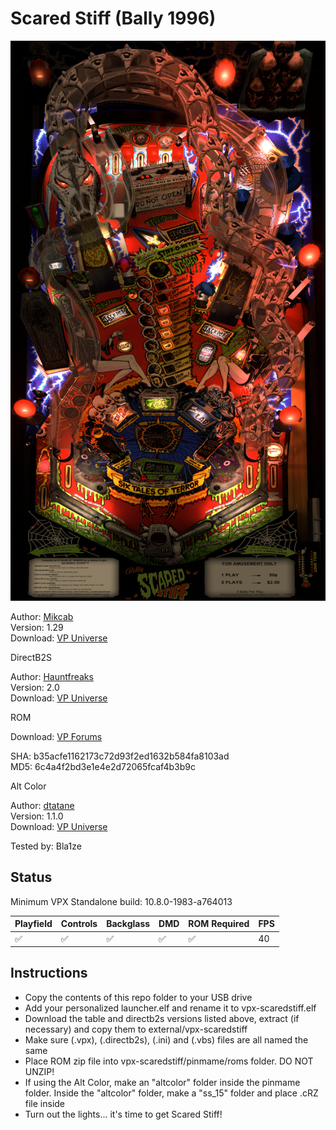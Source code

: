 # Scared Stiff (Bally 1996) 

![Table Preview](https://github.com/Bla1ze/vpx-images/blob/main/vpx-scaredstiff.png)

Author: [Mikcab](https://vpuniverse.com/profile/16013-mikcab/)  
Version: 1.29  
Download: [VP Universe](https://vpuniverse.com/files/file/13544-scared-stiff-bally-1996-mikcab_mod/)

DirectB2S

Author: [Hauntfreaks](https://vpuniverse.com/profile/5216-hauntfreaks/)  
Version: 2.0  
Download: [VP Universe](https://vpuniverse.com/files/file/12140-scared-stiff-bally-1996-b2s-with-full-dmd/)

ROM

Download: [VP Forums](https://www.vpforums.org/index.php?app=downloads&showfile=1207)

SHA: b35acfe1162173c72d93f2ed1632b584fa8103ad  
MD5: 6c4a4f2bd3e1e4e2d72065fcaf4b3b9c

Alt Color

Author: [dtatane](https://vpuniverse.com/profile/30013-dtatane/)  
Version: 1.1.0  
Download: [VP Universe](https://vpuniverse.com/files/file/13489-scared-stiff-bally-1996-dmd-64-colors-serum-format/)

Tested by: Bla1ze

## Status 

Minimum VPX Standalone build: 10.8.0-1983-a764013

| Playfield | Controls | Backglass | DMD | ROM Required | FPS | 
|-----------|----------|-----------|-----|--------------|-----|
| :white_check_mark: | :white_check_mark: | :white_check_mark: | :white_check_mark: | :white_check_mark: | 40 |

## Instructions

- Copy the contents of this repo folder to your USB drive
- Add your personalized launcher.elf and rename it to vpx-scaredstiff.elf
- Download the table and directb2s versions listed above, extract (if necessary) and copy them to external/vpx-scaredstiff
- Make sure (.vpx), (.directb2s), (.ini) and (.vbs) files are all named the same
- Place ROM zip file into vpx-scaredstiff/pinmame/roms folder. DO NOT UNZIP!
- If using the Alt Color, make an "altcolor" folder inside the pinmame folder. Inside the "altcolor" folder, make a "ss_15" folder and place .cRZ file inside
- Turn out the lights... it's time to get Scared Stiff!

